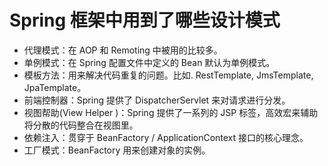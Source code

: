 # Spring 框架中用到了哪些设计模式
- 代理模式：在 AOP 和 Remoting 中被用的比较多。
- 单例模式：在 Spring 配置文件中定义的 Bean 默认为单例模式。
- 模板方法：用来解决代码重复的问题。比如. RestTemplate, JmsTemplate, JpaTemplate。
- 前端控制器：Spring 提供了 DispatcherServlet 来对请求进行分发。
- 视图帮助(View Helper )：Spring 提供了一系列的 JSP 标签，高效宏来辅助将分散的代码整合在视图里。
- 依赖注入：贯穿于 BeanFactory / ApplicationContext 接口的核心理念。
- 工厂模式：BeanFactory 用来创建对象的实例。